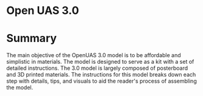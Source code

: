 # Open UAS 3.0 
# Summary
The main objective of the OpenUAS 3.0 model is to be affordable and simplistic in materials. The model is designed to serve as a kit with a set of detailed instructions. The 3.0 model is largely composed of posterboard and 3D printed materials. The instructions for this model breaks down each step with details, tips, and visuals to aid the reader's process of assembling the model.
